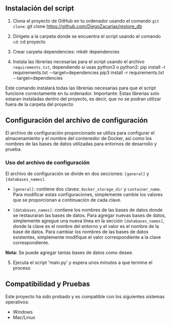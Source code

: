 ## Instalación del script

1. Clona el proyecto de GitHub en tu ordenador usando el comando `git clone`:
git clone https://github.com/DiegoZacarias/restore_db

2. Dirígete a la carpeta donde se encuentra el script usando el comando `cd`:
cd proyecto

3. Crear carpeta dependencies:
mkdir dependencies

4. Instala las librerías necesarias para el script usando el archivo `requirements.txt`, dependiendo si usas python3 o python2:
pip install -r requirements.txt --target=dependencies
pip3 install -r requirements.txt --target=dependencies

Este comando instalará todas las librerías necesarias para que el script funcione correctamente en tu ordenador.
Importante: Estas librerias solo estaran instaladas dentro del proyecto, es decir, que no se podran utilizar fuera de la carpeta del proyecto 

## Configuración del archivo de configuración

El archivo de configuración proporcionado se utiliza para configurar el almacenamiento y el nombre del contenedor de Docker, así como los nombres de las bases de datos utilizadas para entornos de desarrollo y prueba.

### Uso del archivo de configuración

El archivo de configuración se divide en dos secciones: `[general]` y `[databases_names]`.

- `[general]`: contiene dos claves: `docker_storage_dir` y `container_name`. Para modificar estas configuraciones, simplemente cambie los valores que se proporcionan a continuación de cada clave.

- `[databases_names]`: contiene los nombres de las bases de datos donde se restauraran las bases de datos. Para agregar nuevas bases de datos, simplemente agregue una nueva línea en la sección `[databases_names]`, donde la clave es el nombre del entorno y el valor es el nombre de la base de datos. Para cambiar los nombres de las bases de datos existentes, simplemente modifique el valor correspondiente a la clave correspondiente.


**Nota:** Se puede agregar tantas bases de datos como desee.

5. Ejecuta el script 'main.py' y espera unos minutos a que termine el proceso

## Compatibilidad y Pruebas

Este proyecto ha sido probado y es compatible con los siguientes sistemas operativos:

- Windows
- Mac/Linux
